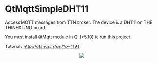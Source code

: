 # QtMqttSimpleDHT11
Access MQTT messages from TTN broker. The device is a DHT11 on THE THINHS UNO board.

You must install QtMqtt module in Qt (>5.10) to run this project.

Tutorial : http://silanus.fr/sin/?p=1194

<p align="center">
  <img src="http://silanus.fr/sin/wp-content/uploads/2018/07/qtDHT11Sortie.png">
</p>
